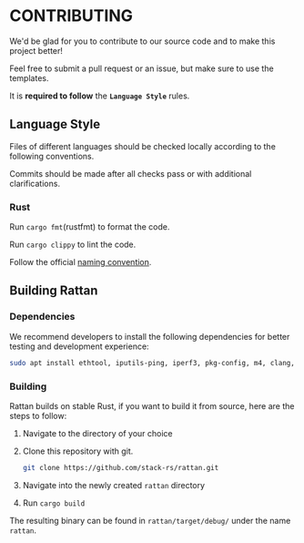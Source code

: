 # CONTRIBUTING

We'd be glad for you to contribute to our source code and to make this project better!

Feel free to submit a pull request or an issue, but make sure to use the templates.

It is **required to follow** the **`Language Style`** rules.

## Language Style

Files of different languages should be checked locally according to the following conventions.

Commits should be made after all checks pass or with additional clarifications.

### Rust

Run `cargo fmt`(rustfmt) to format the code.

Run `cargo clippy` to lint the code.

Follow the official [naming convention](https://rust-lang.github.io/api-guidelines/naming.html).

## Building Rattan

### Dependencies

We recommend developers to install the following dependencies for better testing and development experience:

```bash
sudo apt install ethtool, iputils-ping, iperf3, pkg-config, m4, clang, llvm, libelf-dev, libpcap-dev, gcc-multilib
```

### Building

Rattan builds on stable Rust, if you want to build it from source, here are the steps to follow:

1. Navigate to the directory of your choice
2. Clone this repository with git.

   ```bash
   git clone https://github.com/stack-rs/rattan.git
   ```

3. Navigate into the newly created `rattan` directory
4. Run `cargo build`

The resulting binary can be found in `rattan/target/debug/` under the name `rattan`.
